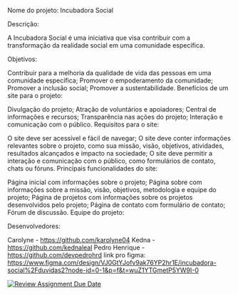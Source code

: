 Nome do projeto: Incubadora Social

Descrição:

A Incubadora Social é uma iniciativa que visa contribuir com a transformação da realidade social em uma comunidade específica. 

Objetivos:

Contribuir para a melhoria da qualidade de vida das pessoas em uma comunidade específica;
Promover o empoderamento da comunidade;
Promover a inclusão social;
Promover a sustentabilidade.
Benefícios de um site para o projeto:

Divulgação do projeto;
Atração de voluntários e apoiadores;
Central de informações e recursos;
Transparência nas ações do projeto;
Interação e comunicação com o público.
Requisitos para o site:

O site deve ser acessível e fácil de navegar;
O site deve conter informações relevantes sobre o projeto, como sua missão, visão, objetivos, atividades, resultados alcançados e impacto na sociedade;
O site deve permitir a interação e comunicação com o público, como formulários de contato, chats ou fóruns.
Principais funcionalidades do site:

Página inicial com informações sobre o projeto;
Página sobre com informações sobre a missão, visão, objetivos, metodologia e equipe do projeto;
Página de projetos com informações sobre os projetos desenvolvidos pelo projeto;
Página de contato com formulário de contato;
Fórum de discussão.
Equipe do projeto:

Desenvolvedores:

Carolyne - https://github.com/karolyne04
Kedna - https://github.com/kednaleal
Pedro Henrique - https://github.com/devpedrohrd
link pro figma: https://www.figma.com/design/VJ0GtYJofv9ak76YP2hr1E/incubadora-social%2Fduvidas2?node-id=0-1&p=f&t=wuZ1YTGmetP5YW9I-0

[![Review Assignment Due Date](https://classroom.github.com/assets/deadline-readme-button-24ddc0f5d75046c5622901739e7c5dd533143b0c8e959d652212380cedb1ea36.svg)](https://classroom.github.com/a/nKO5RxKD)
